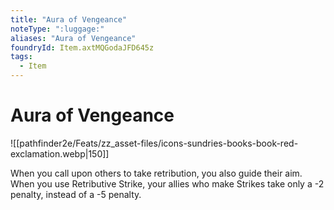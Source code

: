 ```yaml
---
title: "Aura of Vengeance"
noteType: ":luggage:"
aliases: "Aura of Vengeance"
foundryId: Item.axtMQGodaJFD645z
tags:
  - Item
---
```


# Aura of Vengeance
![[pathfinder2e/Feats/zz_asset-files/icons-sundries-books-book-red-exclamation.webp|150]]

When you call upon others to take retribution, you also guide their aim. When you use Retributive Strike, your allies who make Strikes take only a -2 penalty, instead of a -5 penalty.
